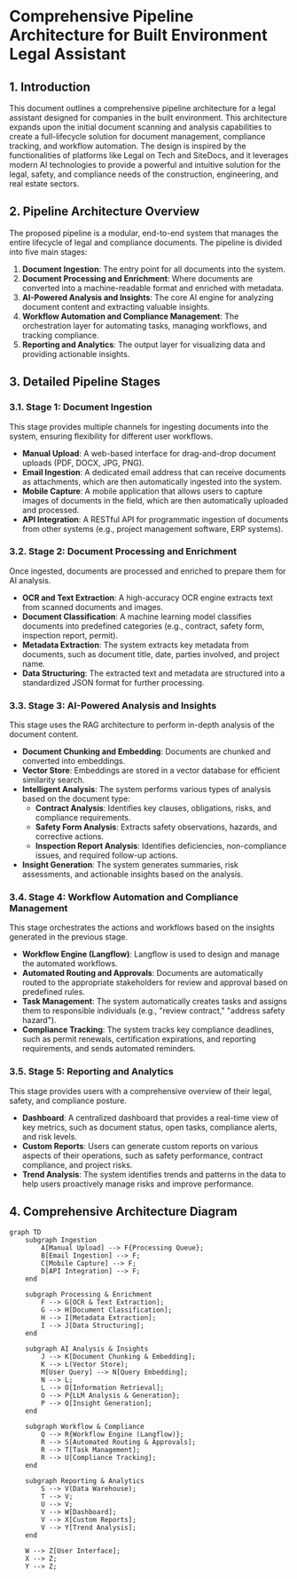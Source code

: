 # Comprehensive Pipeline Architecture for Built Environment Legal Assistant

## 1. Introduction

This document outlines a comprehensive pipeline architecture for a legal assistant designed for companies in the built environment. This architecture expands upon the initial document scanning and analysis capabilities to create a full-lifecycle solution for document management, compliance tracking, and workflow automation. The design is inspired by the functionalities of platforms like Legal on Tech and SiteDocs, and it leverages modern AI technologies to provide a powerful and intuitive solution for the legal, safety, and compliance needs of the construction, engineering, and real estate sectors.

## 2. Pipeline Architecture Overview

The proposed pipeline is a modular, end-to-end system that manages the entire lifecycle of legal and compliance documents. The pipeline is divided into five main stages:

1.  **Document Ingestion**: The entry point for all documents into the system.
2.  **Document Processing and Enrichment**: Where documents are converted into a machine-readable format and enriched with metadata.
3.  **AI-Powered Analysis and Insights**: The core AI engine for analyzing document content and extracting valuable insights.
4.  **Workflow Automation and Compliance Management**: The orchestration layer for automating tasks, managing workflows, and tracking compliance.
5.  **Reporting and Analytics**: The output layer for visualizing data and providing actionable insights.

## 3. Detailed Pipeline Stages

### 3.1. Stage 1: Document Ingestion

This stage provides multiple channels for ingesting documents into the system, ensuring flexibility for different user workflows.

*   **Manual Upload**: A web-based interface for drag-and-drop document uploads (PDF, DOCX, JPG, PNG).
*   **Email Ingestion**: A dedicated email address that can receive documents as attachments, which are then automatically ingested into the system.
*   **Mobile Capture**: A mobile application that allows users to capture images of documents in the field, which are then automatically uploaded and processed.
*   **API Integration**: A RESTful API for programmatic ingestion of documents from other systems (e.g., project management software, ERP systems).

### 3.2. Stage 2: Document Processing and Enrichment

Once ingested, documents are processed and enriched to prepare them for AI analysis.

*   **OCR and Text Extraction**: A high-accuracy OCR engine extracts text from scanned documents and images.
*   **Document Classification**: A machine learning model classifies documents into predefined categories (e.g., contract, safety form, inspection report, permit).
*   **Metadata Extraction**: The system extracts key metadata from documents, such as document title, date, parties involved, and project name.
*   **Data Structuring**: The extracted text and metadata are structured into a standardized JSON format for further processing.

### 3.3. Stage 3: AI-Powered Analysis and Insights

This stage uses the RAG architecture to perform in-depth analysis of the document content.

*   **Document Chunking and Embedding**: Documents are chunked and converted into embeddings.
*   **Vector Store**: Embeddings are stored in a vector database for efficient similarity search.
*   **Intelligent Analysis**: The system performs various types of analysis based on the document type:
    *   **Contract Analysis**: Identifies key clauses, obligations, risks, and compliance requirements.
    *   **Safety Form Analysis**: Extracts safety observations, hazards, and corrective actions.
    *   **Inspection Report Analysis**: Identifies deficiencies, non-compliance issues, and required follow-up actions.
*   **Insight Generation**: The system generates summaries, risk assessments, and actionable insights based on the analysis.

### 3.4. Stage 4: Workflow Automation and Compliance Management

This stage orchestrates the actions and workflows based on the insights generated in the previous stage.

*   **Workflow Engine (Langflow)**: Langflow is used to design and manage the automated workflows.
*   **Automated Routing and Approvals**: Documents are automatically routed to the appropriate stakeholders for review and approval based on predefined rules.
*   **Task Management**: The system automatically creates tasks and assigns them to responsible individuals (e.g., "review contract," "address safety hazard").
*   **Compliance Tracking**: The system tracks key compliance deadlines, such as permit renewals, certification expirations, and reporting requirements, and sends automated reminders.

### 3.5. Stage 5: Reporting and Analytics

This stage provides users with a comprehensive overview of their legal, safety, and compliance posture.

*   **Dashboard**: A centralized dashboard that provides a real-time view of key metrics, such as document status, open tasks, compliance alerts, and risk levels.
*   **Custom Reports**: Users can generate custom reports on various aspects of their operations, such as safety performance, contract compliance, and project risks.
*   **Trend Analysis**: The system identifies trends and patterns in the data to help users proactively manage risks and improve performance.

## 4. Comprehensive Architecture Diagram

```mermaid
graph TD
    subgraph Ingestion
        A[Manual Upload] --> F{Processing Queue};
        B[Email Ingestion] --> F;
        C[Mobile Capture] --> F;
        D[API Integration] --> F;
    end

    subgraph Processing & Enrichment
        F --> G[OCR & Text Extraction];
        G --> H[Document Classification];
        H --> I[Metadata Extraction];
        I --> J[Data Structuring];
    end

    subgraph AI Analysis & Insights
        J --> K[Document Chunking & Embedding];
        K --> L(Vector Store);
        M[User Query] --> N[Query Embedding];
        N --> L;
        L --> O[Information Retrieval];
        O --> P{LLM Analysis & Generation};
        P --> Q[Insight Generation];
    end

    subgraph Workflow & Compliance
        Q --> R{Workflow Engine (Langflow)};
        R --> S[Automated Routing & Approvals];
        R --> T[Task Management];
        R --> U[Compliance Tracking];
    end

    subgraph Reporting & Analytics
        S --> V(Data Warehouse);
        T --> V;
        U --> V;
        V --> W[Dashboard];
        V --> X[Custom Reports];
        V --> Y[Trend Analysis];
    end

    W --> Z[User Interface];
    X --> Z;
    Y --> Z;
```

